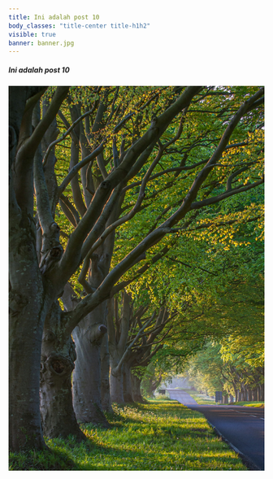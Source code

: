 ```yaml
---
title: Ini adalah post 10
body_classes: "title-center title-h1h2"
visible: true
banner: banner.jpg
---
```


##### Ini adalah post 10

![banner](banner.jpg "banner")
